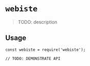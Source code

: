 # `webiste`

> TODO: description

## Usage

```
const webiste = require('webiste');

// TODO: DEMONSTRATE API
```
